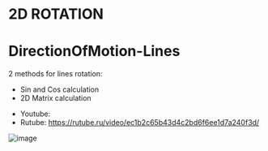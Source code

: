 # 2D ROTATION

# DirectionOfMotion-Lines

2 methods for lines rotation:
+ Sin and Cos calculation
+ 2D Matrix calculation


- Youtube: 
- Rutube: https://rutube.ru/video/ec1b2c65b43d4c2bd6f6ee1d7a240f3d/

![image](https://github.com/user-attachments/assets/2634ba5b-0d28-462a-ae20-6e7a59893e10)
